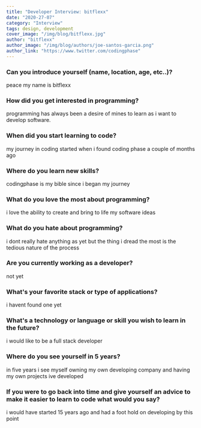 ```yaml
---
title: "Developer Interview: bitflexx"
date: "2020-27-07"
category: "Interview"
tags: design, development
cover_image: "/img/blog/bitflexx.jpg"
author: "bitflexx"
author_image: "/img/blog/authors/joe-santos-garcia.png"
author_link: "https://www.twitter.com/codingphase"
---
```


### Can you introduce yourself (name, location, age, etc..)?

peace my name is bitflexx

### How did you get interested in programming?

programming has always been a desire of mines to learn as i want to develop software.

### When did you start learning to code?

my journey in coding started when i found coding phase a couple of months ago

### Where do you learn new skills?

codingphase is my bible since i began my journey

### What do you love the most about programming?

i love the ability to create and bring to life my software ideas

### What do you hate about programming?

i dont really hate anything as yet but the thing i dread the most is the tedious nature of the process

### Are you currently working as a developer?

not yet

### What's your favorite stack or type of applications?

i havent found one yet

### What's a technology or language or skill you wish to learn in the future?

i would like to be a full stack developer

### Where do you see yourself in 5 years?

in five years i see myself owning my own developing company and having my own projects ive developed

### If you were to go back into time and give yourself an advice to make it easier to learn to code what would you say?

i would have started 15 years ago and had a foot hold on developing by this point

